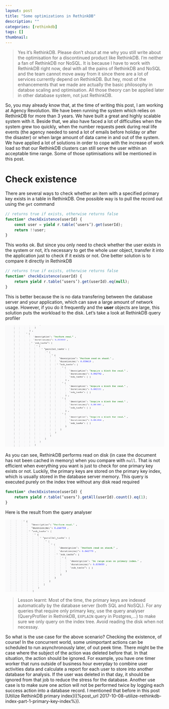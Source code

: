 ```yaml
---
layout: post
title: "Some optimizations in RethinkDB"
description: ""
categories: [rethinkdb]
tags: []
thumbnail: 
---
```


> Yes it’s RethinkDB. Please don’t shout at me why you still write about the optimisation for a discontinued product like RethinkDB. I’m neither a fan of RethinkDB nor NoSQL. It is because I have to work with RethinkDB right now, deal with all the pains of RethinkDB and NoSQL and the team cannot move away from it since there are a lot of services currently depend on RethinkDB. But hey, most of the enhancements that we made are actually the basic philosophy in databse scaling and optimisation. All those theory can be applied later in other database system, not just RethinkDB.

So, you may already know that, at the time of writing this post, I am working at Agency Revolution. We have been running the system which relies on RethinkDB for more than 3 years. We have built a great and highly scalable system with it. Beside that, we also have faced a lot of difficulties when the system grew too quickly, when the number requests peek during real life events (the agency needed to send a lot of emails before holiday or after the disaster) or when large amount of data came in and out of the system. We have applied a lot of solutions in order to cope with the increase of work load so that our RethinkDB clusters can still serve the user within an acceptable time range. Some of those optimisations will be mentioned in this post.

# Check existence

There are several ways to check whether an item with a specified primary key exists in a table in RethinkDB. One possible way is to pull the record out using the `get` command

```js
// returns true if exists, otherwise returns false
function* checkExistence(userId) {
	const user = yield r.table(‘users’).get(userId);
	return !!user;
}
```

This works ok. But since you only need to check whether the user exists in the system or not, it’s necessary to get the whole user object, transfer it into the application just to check if it exists or not. One better solution is to compare it directly in RethinkDB

```js
// returns true if exists, otherwise returns false
function* checkExistence(userId) {
	return yield r.table(‘users’).get(userId).eq(null);
}
```

This is better because the is no data transfering between the database server and your application, which can save a large amount of network usage. However, if you do it frequently and the **user** objects are large, this solution puts the workload to the disk. Let’s take a look at RethinkDB query profiler

![not-equal](/files/2018-02-26-some-optimizations-in-rethinkdb/not-equal.png)

As you can see, RethinkDB performs read on disk (in case the document has not been cached in memory) when you compare with `null`. That is not efficient when everything you want is just to check for one primary key exists or not. Luckily, the primary keys are stored on the primary key index, which is usually stored in the database server memory. This query is executed purely on the index tree without any disk read required

```js
function* checkExistence(userId) {
	return yield r.table(‘users’).getAll(userId).count().eq(1);
}
```

Here is the result from the query analyser

![get-all](/files/2018-02-26-some-optimizations-in-rethinkdb/get-all.png)

> Lesson learnt: Most of the time, the primary keys are indexed automatically by the database server (both SQL and NoSQL). For any queries that require only primary key, use the query analyser (QueryProfiler in RethinkDB, `EXPLAIN` query in Postgres,...) to make sure we only query on the index tree. Avoid reading the disk when not necessay.

So what is the use case for the above scenario? Checking the existence, of course! In the concurrent world, some unimportant actions can be scheduled to run asynchronously later, of out peek time. There might be the case where the subject of the action was deleted before that. In that situation, the action should be ignored. For example, you have one timer worker that runs outside of business hour everyday to combine user activities data and calculate a report for each user to store into another database for analysis. If the user was deleted in that day, it should be ignored from that job to reduce the stress for the database. Another use case is to make sure one action will not be performed twice by logging each success action into a database record. I mentioned that before in this post [Utilize RethinkDB primary index]({%post_url 2017-10-08-utilize-rethinkdb-index-part-1-primary-key-index%}).